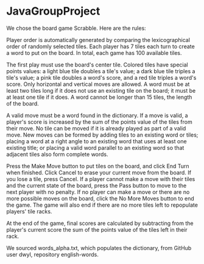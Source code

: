 # JavaGroupProject

We chose the board game Scrabble. Here are the rules:

Player order is automatically generated by comparing the lexicographical order of randomly selected tiles. Each player has 7 tiles each turn to create a word to put on the board. In total, each game has 100 available tiles. 

The first play must use the board's center tile. Colored tiles have special points values: a light blue tile doubles a tile's value; a dark blue tile triples a tile's value; a pink tile doubles a word's score, and a red tile triples a word's score. Only horizontal and vertical moves are allowed. A word must be at least two tiles long if it does not use an existing tile on the board; it must be at least one tile if it does. A word cannot be longer than 15 tiles, the length of the board.

A valid move must be a word found in the dictionary. If a move is valid, a player's score is increased by the sum of the points value of the tiles from their move. No tile can be moved if it is already played as part of a valid move. New moves can be formed by adding tiles to an existing word or tiles; placing a word at a right angle to an existing word that uses at least one existing title; or placing a valid word parallel to an existing word so that adjacent tiles also form complete words.

Press the Make Move button to put tiles on the board, and click End Turn when finished. Click Cancel to erase your current move from the board. If you lose a tile, press Cancel. If a player cannot make a move with their tiles and the current state of the board, press the Pass button to move to the next player with no penalty. If no player can make a move or there are no more possible moves on the board, click the No More Moves button to end the game. The game will also end if there are no more tiles left to repopulate players' tile racks.

At the end of the game, final scores are calculated by subtracting from the player's current score the sum of the points value of the tiles left in their rack. 

We sourced words_alpha.txt, which populates the dictionary, from GitHub user dwyl, repository english-words. 
